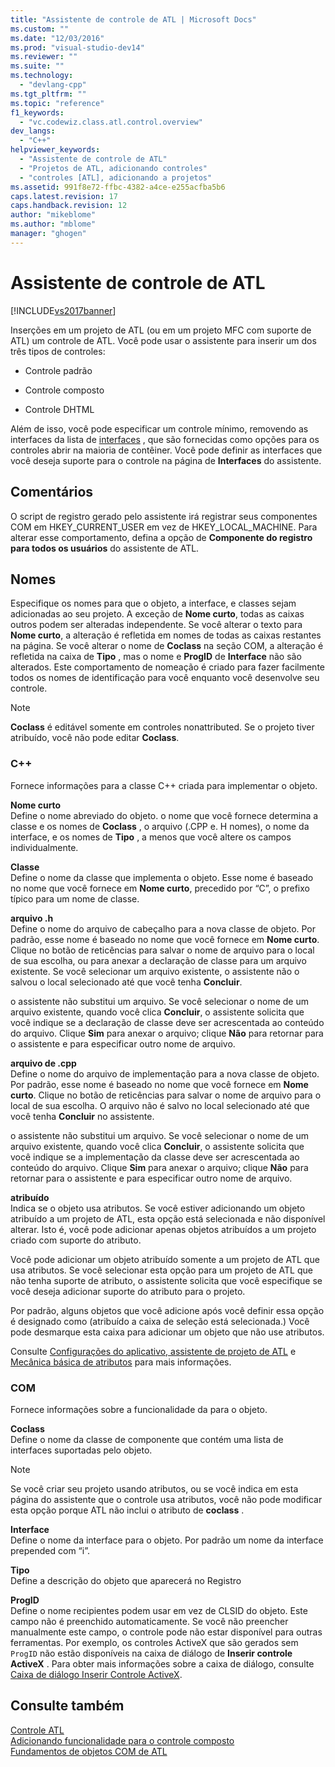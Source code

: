 ```yaml
---
title: "Assistente de controle de ATL | Microsoft Docs"
ms.custom: ""
ms.date: "12/03/2016"
ms.prod: "visual-studio-dev14"
ms.reviewer: ""
ms.suite: ""
ms.technology: 
  - "devlang-cpp"
ms.tgt_pltfrm: ""
ms.topic: "reference"
f1_keywords: 
  - "vc.codewiz.class.atl.control.overview"
dev_langs: 
  - "C++"
helpviewer_keywords: 
  - "Assistente de controle de ATL"
  - "Projetos de ATL, adicionando controles"
  - "controles [ATL], adicionando a projetos"
ms.assetid: 991f8e72-ffbc-4382-a4ce-e255acfba5b6
caps.latest.revision: 17
caps.handback.revision: 12
author: "mikeblome"
ms.author: "mblome"
manager: "ghogen"
---
```

# Assistente de controle de ATL
[!INCLUDE[vs2017banner](../../assembler/inline/includes/vs2017banner.md)]

Inserções em um projeto de ATL \(ou em um projeto MFC com suporte de ATL\) um controle de ATL.  Você pode usar o assistente para inserir um dos três tipos de controles:  
  
-   Controle padrão  
  
-   Controle composto  
  
-   Controle DHTML  
  
 Além de isso, você pode especificar um controle mínimo, removendo as interfaces da lista de [interfaces](../../atl/reference/interfaces-atl-control-wizard.md) , que são fornecidas como opções para os controles abrir na maioria de contêiner.  Você pode definir as interfaces que você deseja suporte para o controle na página de **Interfaces** do assistente.  
  
## Comentários  
 O script de registro gerado pelo assistente irá registrar seus componentes COM em HKEY\_CURRENT\_USER em vez de HKEY\_LOCAL\_MACHINE.  Para alterar esse comportamento, defina a opção de **Componente do registro para todos os usuários** do assistente de ATL.  
  
## Nomes  
 Especifique os nomes para que o objeto, a interface, e classes sejam adicionadas ao seu projeto.  A exceção de **Nome curto**, todas as caixas outros podem ser alteradas independente.  Se você alterar o texto para **Nome curto**, a alteração é refletida em nomes de todas as caixas restantes na página.  Se você alterar o nome de **Coclass** na seção COM, a alteração é refletida na caixa de **Tipo** , mas o nome e **ProgID** de **Interface** não são alterados.  Este comportamento de nomeação é criado para fazer facilmente todos os nomes de identificação para você enquanto você desenvolve seu controle.  
  
> [!NOTE]
>  **Coclass** é editável somente em controles nonattributed.  Se o projeto tiver atribuído, você não pode editar **Coclass**.  
  
### C\+\+  
 Fornece informações para a classe C\+\+ criada para implementar o objeto.  
  
 **Nome curto**  
 Define o nome abreviado do objeto.  o nome que você fornece determina a classe e os nomes de **Coclass** , o arquivo \(.CPP e. H nomes\), o nome da interface, e os nomes de **Tipo** , a menos que você altere os campos individualmente.  
  
 **Classe**  
 Define o nome da classe que implementa o objeto.  Esse nome é baseado no nome que você fornece em **Nome curto**, precedido por “C”, o prefixo típico para um nome de classe.  
  
 **arquivo .h**  
 Define o nome do arquivo de cabeçalho para a nova classe de objeto.  Por padrão, esse nome é baseado no nome que você fornece em **Nome curto**.  Clique no botão de reticências para salvar o nome de arquivo para o local de sua escolha, ou para anexar a declaração de classe para um arquivo existente.  Se você selecionar um arquivo existente, o assistente não o salvou o local selecionado até que você tenha **Concluir**.  
  
 o assistente não substitui um arquivo.  Se você selecionar o nome de um arquivo existente, quando você clica **Concluir**, o assistente solicita que você indique se a declaração de classe deve ser acrescentada ao conteúdo do arquivo.  Clique **Sim** para anexar o arquivo; clique **Não** para retornar para o assistente e para especificar outro nome de arquivo.  
  
 **arquivo de .cpp**  
 Define o nome do arquivo de implementação para a nova classe de objeto.  Por padrão, esse nome é baseado no nome que você fornece em **Nome curto**.  Clique no botão de reticências para salvar o nome de arquivo para o local de sua escolha.  O arquivo não é salvo no local selecionado até que você tenha **Concluir** no assistente.  
  
 o assistente não substitui um arquivo.  Se você selecionar o nome de um arquivo existente, quando você clica **Concluir**, o assistente solicita que você indique se a implementação da classe deve ser acrescentada ao conteúdo do arquivo.  Clique **Sim** para anexar o arquivo; clique **Não** para retornar para o assistente e para especificar outro nome de arquivo.  
  
 **atribuído**  
 Indica se o objeto usa atributos.  Se você estiver adicionando um objeto atribuído a um projeto de ATL, esta opção está selecionada e não disponível alterar.  Isto é, você pode adicionar apenas objetos atribuídos a um projeto criado com suporte do atributo.  
  
 Você pode adicionar um objeto atribuído somente a um projeto de ATL que usa atributos.  Se você selecionar esta opção para um projeto de ATL que não tenha suporte de atributo, o assistente solicita que você especifique se você deseja adicionar suporte do atributo para o projeto.  
  
 Por padrão, alguns objetos que você adicione após você definir essa opção é designado como \(atribuído a caixa de seleção está selecionada.\)  Você pode desmarque esta caixa para adicionar um objeto que não use atributos.  
  
 Consulte [Configurações do aplicativo, assistente de projeto de ATL](../Topic/Application%20Settings,%20ATL%20Project%20Wizard.md) e [Mecânica básica de atributos](../../windows/basic-mechanics-of-attributes.md) para mais informações.  
  
### COM  
 Fornece informações sobre a funcionalidade da para o objeto.  
  
 **Coclass**  
 Define o nome da classe de componente que contém uma lista de interfaces suportadas pelo objeto.  
  
> [!NOTE]
>  Se você criar seu projeto usando atributos, ou se você indica em esta página do assistente que o controle usa atributos, você não pode modificar esta opção porque ATL não inclui o atributo de **coclass** .  
  
 **Interface**  
 Define o nome da interface para o objeto.  Por padrão um nome da interface prepended com “i”.  
  
 **Tipo**  
 Define a descrição do objeto que aparecerá no Registro  
  
 **ProgID**  
 Define o nome recipientes podem usar em vez de CLSID do objeto.  Este campo não é preenchido automaticamente.  Se você não preencher manualmente este campo, o controle pode não estar disponível para outras ferramentas.  Por exemplo, os controles ActiveX que são gerados sem `ProgID` não estão disponíveis na caixa de diálogo de **Inserir controle ActiveX** .  Para obter mais informações sobre a caixa de diálogo, consulte [Caixa de diálogo Inserir Controle ActiveX](../Topic/Insert%20ActiveX%20Control%20Dialog%20Box.md).  
  
## Consulte também  
 [Controle ATL](../../atl/reference/adding-an-atl-control.md)   
 [Adicionando funcionalidade para o controle composto](../../atl/adding-functionality-to-the-composite-control.md)   
 [Fundamentos de objetos COM de ATL](../../atl/fundamentals-of-atl-com-objects.md)